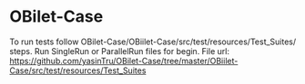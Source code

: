 # OBilet-Case

To run tests follow OBilet-Case/OBiilet-Case/src/test/resources/Test_Suites/ steps. Run SingleRun or ParallelRun files for begin.
File url: https://github.com/yasinTru/OBilet-Case/tree/master/OBiilet-Case/src/test/resources/Test_Suites

